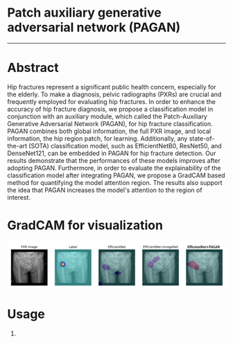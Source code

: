 # Patch auxiliary generative adversarial network (PAGAN)


---
# Abstract
Hip fractures represent a significant public health concern, especially for the elderly. To make a diagnosis, pelvic radiographs (PXRs) are crucial and frequently employed for evaluating hip fractures. In order to enhance the accuracy of hip fracture diagnosis, we propose a classification model in conjunction with an auxiliary module, which called the Patch-Auxiliary Generative Adversarial Network (PAGAN), for hip fracture classification. PAGAN combines both global information, the full PXR image, and local information, the hip region patch, for learning. Additionally, any state-of-the-art (SOTA) classification model, such as EfficientNetB0, ResNet50, and DenseNet121, can be embedded in PAGAN for hip fracture detection. Our results demonstrate that the performances of these models improves after adopting PAGAN. Furthermore, in order to evaluate the explainability of the classification model after integrating PAGAN, we propose a GradCAM based method for quantifying the model attention region. The results also support the idea that PAGAN increases the model's attention to the region of interest.




<!-- # Framework

<p align="center">
  <img src="https://github.com/NYCUciflab/PAGAN_PXR/blob/main/figure/framework.png" />
</p> -->



# GradCAM for visualization

<p align="center">
  <img src="https://github.com/NYCUciflab/PAGAN_PXR/blob/main/figure/PXR_heatmap.png" />
</p>




# Usage

1. 
```

```